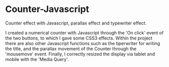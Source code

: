 # Counter-Javascript
Counter effect with Javascript, parallax effect and typewriter effect.

I created a numerical counter with Javascript through the 'On click' event of the two buttons, to which I gave some CSS3 effects.
Within the project there are also other Javascript functions such as the tiperwriter for writing the title, and the parallax movement of the Counter through the 'mousemove' event.
Finally, I correctly resized the display via tablet and mobile with the 'Media Query'.
